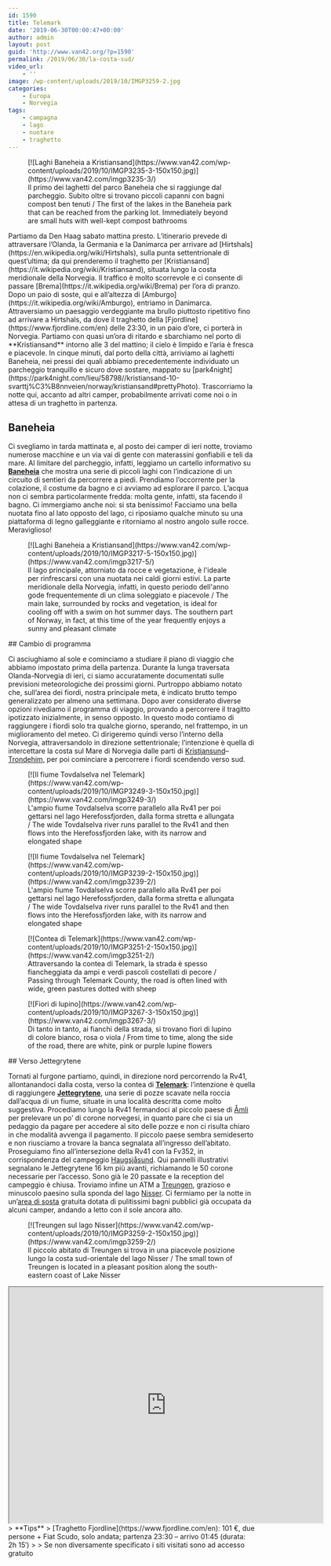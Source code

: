 ```yaml
---
id: 1590
title: Telemark
date: '2019-06-30T00:00:47+00:00'
author: admin
layout: post
guid: 'http://www.van42.org/?p=1590'
permalink: /2019/06/30/la-costa-sud/
video_url:
    - ''
image: /wp-content/uploads/2019/10/IMGP3259-2.jpg
categories:
    - Europa
    - Norvegia
tags:
    - campagna
    - lago
    - nuotare
    - traghetto
---
```


<div class="wp-container-155 wp-block-columns has-2-columns"><div class="wp-container-153 wp-block-column"><div class="wp-block-dgwt-justified-gallery"><div class="gallery galleryid-1590 gallery-columns-3 gallery-size-thumbnail" id="gallery-96"><figure class="gallery-item"><div class="gallery-icon landscape"> [![Laghi Baneheia a Kristiansand](https://www.van42.com/wp-content/uploads/2019/10/IMGP3235-3-150x150.jpg)](https://www.van42.com/imgp3235-3/) </div> <figcaption class="wp-caption-text gallery-caption" id="gallery-96-2027"> Il primo dei laghetti del parco Baneheia che si raggiunge dal parcheggio. Subito oltre si trovano piccoli capanni con bagni compost ben tenuti / The first of the lakes in the Baneheia park that can be reached from the parking lot. Immediately beyond are small huts with well-kept compost bathrooms </figcaption></figure> </div></div>Partiamo da Den Haag sabato mattina presto. L’itinerario prevede di attraversare l’Olanda, la Germania e la Danimarca per arrivare ad [Hirtshals](https://en.wikipedia.org/wiki/Hirtshals), sulla punta settentrionale di quest’ultima; da qui prenderemo il traghetto per [Kristiansand](https://it.wikipedia.org/wiki/Kristiansand), situata lungo la costa meridionale della Norvegia. Il traffico è molto scorrevole e ci consente di passare [Brema](https://it.wikipedia.org/wiki/Brema) per l’ora di pranzo. Dopo un paio di soste, qui e all’altezza di [Amburgo](https://it.wikipedia.org/wiki/Amburgo), entriamo in Danimarca. Attraversiamo un paesaggio verdeggiante ma brullo piuttosto ripetitivo fino ad arrivare a Hirtshals, da dove il traghetto della [Fjordline](https://www.fjordline.com/en) delle 23:30, in un paio d’ore, ci porterà in Norvegia. Partiamo con quasi un’ora di ritardo e sbarchiamo nel porto di **Kristiansand** intorno alle 3 del mattino; il cielo è limpido e l’aria è fresca e piacevole. In cinque minuti, dal porto della città, arriviamo ai laghetti Baneheia, nei pressi dei quali abbiamo precedentemente individuato un parcheggio tranquillo e sicuro dove sostare, mappato su [park4night](https://park4night.com/lieu/58798//kristiansand-10-svarttj%C3%B8nnveien/norway/kristiansand#prettyPhoto). Trascorriamo la notte qui, accanto ad altri camper, probabilmente arrivati come noi o in attesa di un traghetto in partenza.

## Baneheia

Ci svegliamo in tarda mattinata e, al posto dei camper di ieri notte, troviamo numerose macchine e un via vai di gente con materassini gonfiabili e teli da mare. Al limitare del parcheggio, infatti, leggiamo un cartello informativo su **[Baneheia](https://www.visitnorway.com/places-to-go/southern-norway/kristiansand/listings-kristiansand/baneheia-outdoor-area/86362/)** che mostra una serie di piccoli laghi con l’indicazione di un circuito di sentieri da percorrere a piedi. Prendiamo l’occorrente per la colazione, il costume da bagno e ci avviamo ad esplorare il parco. L’acqua non ci sembra particolarmente fredda: molta gente, infatti, sta facendo il bagno. Ci immergiamo anche noi: si sta benissimo! Facciamo una bella nuotata fino al lato opposto del lago, ci riposiamo qualche minuto su una piattaforma di legno galleggiante e ritorniamo al nostro angolo sulle rocce. Meraviglioso!

<div class="wp-block-dgwt-justified-gallery"><div class="gallery galleryid-1590 gallery-columns-3 gallery-size-thumbnail" id="gallery-97"><figure class="gallery-item"><div class="gallery-icon landscape"> [![Laghi Baneheia a Kristiansand](https://www.van42.com/wp-content/uploads/2019/10/IMGP3217-5-150x150.jpg)](https://www.van42.com/imgp3217-5/) </div> <figcaption class="wp-caption-text gallery-caption" id="gallery-97-2025"> Il lago principale, attorniato da rocce e vegetazione, è l'ideale per rinfrescarsi con una nuotata nei caldi giorni estivi. La parte meridionale della Norvegia, infatti, in questo periodo dell'anno gode frequentemente di un clima soleggiato e piacevole / The main lake, surrounded by rocks and vegetation, is ideal for cooling off with a swim on hot summer days. The southern part of Norway, in fact, at this time of the year frequently enjoys a sunny and pleasant climate </figcaption></figure> </div></div>## Cambio di programma

Ci asciughiamo al sole e cominciamo a studiare il piano di viaggio che abbiamo impostato prima della partenza. Durante la lunga traversata Olanda-Norvegia di ieri, ci siamo accuratamente documentati sulle previsioni meteorologiche dei prossimi giorni. Purtroppo abbiamo notato che, sull’area dei fiordi, nostra principale meta, è indicato brutto tempo generalizzato per almeno una settimana. Dopo aver considerato diverse opzioni rivediamo il programma di viaggio, provando a percorrere il tragitto ipotizzato inizialmente, in senso opposto. In questo modo contiamo di raggiungere i fiordi solo tra qualche giorno, sperando, nel frattempo, in un miglioramento del meteo. Ci dirigeremo quindi verso l’interno della Norvegia, attraversandolo in direzione settentrionale; l’intenzione è quella di intercettare la costa sul Mare di Norvegia dalle parti di [Kristiansund](https://it.wikipedia.org/wiki/Kristiansund)–[Trondehim](https://it.wikipedia.org/wiki/Trondheim), per poi cominciare a percorrere i fiordi scendendo verso sud.

<div class="wp-block-dgwt-justified-gallery"><div class="gallery galleryid-1590 gallery-columns-3 gallery-size-thumbnail" id="gallery-98"><figure class="gallery-item"><div class="gallery-icon portrait"> [![Il fiume Tovdalselva nel Telemark](https://www.van42.com/wp-content/uploads/2019/10/IMGP3249-3-150x150.jpg)](https://www.van42.com/imgp3249-3/) </div> <figcaption class="wp-caption-text gallery-caption" id="gallery-98-2014"> L'ampio fiume Tovdalselva scorre parallelo alla Rv41 per poi gettarsi nel lago Herefossfjorden, dalla forma stretta e allungata / The wide Tovdalselva river runs parallel to the Rv41 and then flows into the Herefossfjorden lake, with its narrow and elongated shape </figcaption></figure><figure class="gallery-item"><div class="gallery-icon landscape"> [![Il fiume Tovdalselva nel Telemark](https://www.van42.com/wp-content/uploads/2019/10/IMGP3239-2-150x150.jpg)](https://www.van42.com/imgp3239-2/) </div> <figcaption class="wp-caption-text gallery-caption" id="gallery-98-1982"> L'ampio fiume Tovdalselva scorre parallelo alla Rv41 per poi gettarsi nel lago Herefossfjorden, dalla forma stretta e allungata / The wide Tovdalselva river runs parallel to the Rv41 and then flows into the Herefossfjorden lake, with its narrow and elongated shape </figcaption></figure> </div></div><div class="wp-block-dgwt-justified-gallery"><div class="gallery galleryid-1590 gallery-columns-3 gallery-size-thumbnail" id="gallery-99"><figure class="gallery-item"><div class="gallery-icon landscape"> [![Contea di Telemark](https://www.van42.com/wp-content/uploads/2019/10/IMGP3251-2-150x150.jpg)](https://www.van42.com/imgp3251-2/) </div> <figcaption class="wp-caption-text gallery-caption" id="gallery-99-1988"> Attraversando la contea di Telemark, la strada è spesso fiancheggiata da ampi e verdi pascoli costellati di pecore / Passing through Telemark County, the road is often lined with wide, green pastures dotted with sheep </figcaption></figure><figure class="gallery-item"><div class="gallery-icon portrait"> [![Fiori di lupino](https://www.van42.com/wp-content/uploads/2019/10/IMGP3267-3-150x150.jpg)](https://www.van42.com/imgp3267-3/) </div> <figcaption class="wp-caption-text gallery-caption" id="gallery-99-1992"> Di tanto in tanto, ai fianchi della strada, si trovano fiori di lupino di colore bianco, rosa o viola / From time to time, along the side of the road, there are white, pink or purple lupine flowers </figcaption></figure> </div></div>## Verso Jettegrytene

Tornati al furgone partiamo, quindi, in direzione nord percorrendo la Rv41, allontanandoci dalla costa, verso la contea di [**Telemark**](https://www.visittelemark.com/): l’intenzione è quella di raggiungere **[Jettegrytene](https://www.visitnorway.com/listings/potholes/9970/)**, una serie di pozze scavate nella roccia dall’acqua di un fiume, situate in una località descritta come molto suggestiva. Procediamo lungo la Rv41 fermandoci al piccolo paese di [Åmli](https://www.amli.kommune.no/politikk-og-organisasjon/welcome-to-amli/) per prelevare un po’ di corone norvegesi, in quanto pare che ci sia un pedaggio da pagare per accedere al sito delle pozze e non ci risulta chiaro in che modalità avvenga il pagamento. Il piccolo paese sembra semideserto e non riusciamo a trovare la banca segnalata all’ingresso dell’abitato. Proseguiamo fino all’intersezione della Rv41 con la Fv352, in corrispondenza del campeggio [Haugsjåsund](https://www.visitnorway.com/listings/haugsj%C3%A5sund-familiecamping/7291/). Qui pannelli illustrativi segnalano le Jettegrytene 16 km più avanti, richiamando le 50 corone necessarie per l’accesso. Sono già le 20 passate e la reception del campeggio è chiusa. Troviamo infine un ATM a [Treungen](https://www.visitnorway.com/listings/r%C3%B8yrodden-treungen/8484/), grazioso e minuscolo paesino sulla sponda del lago [Nisser](https://www.visitnorway.com/listings/canoe-cayak-on-lake-nisser-(vr%C3%A5dal)/11380/). Ci fermiamo per la notte in un’[area di sosta](https://park4night.com/lieu/64873/#.XccD9jNKiUk) gratuita dotata di pulitissimi bagni pubblici già occupata da alcuni camper, andando a letto con il sole ancora alto.

<div class="wp-block-dgwt-justified-gallery"><div class="gallery galleryid-1590 gallery-columns-3 gallery-size-thumbnail" id="gallery-100"><figure class="gallery-item"><div class="gallery-icon landscape"> [![Treungen sul lago Nisser](https://www.van42.com/wp-content/uploads/2019/10/IMGP3259-2-150x150.jpg)](https://www.van42.com/imgp3259-2/) </div> <figcaption class="wp-caption-text gallery-caption" id="gallery-100-1990"> Il piccolo abitato di Treungen si trova in una piacevole posizione lungo la costa sud-orientale del lago Nisser / The small town of Treungen is located in a pleasant position along the south-eastern coast of Lake Nisser </figcaption></figure> </div></div></div><div class="wp-container-154 wp-block-column"><iframe height="480" loading="lazy" src="https://www.google.com/maps/d/u/0/embed?mid=1EltzSCCxXC5K_3hLPHXtzWosN-6FJVyt" width="640"></iframe>> **Tips**  
> [Traghetto Fjordline](https://www.fjordline.com/en): 101 €, due persone + Fiat Scudo, solo andata; partenza 23:30 – arrivo 01:45 (durata: 2h 15′)
> 
> Se non diversamente specificato i siti visitati sono ad accesso gratuito

</div></div>